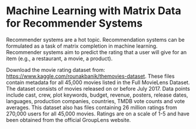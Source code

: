 # Machine Learning with Matrix Data for Recommender Systems


Recommender systems are a hot topic. Recommendation systems can be formulated as a
task of matrix completion in machine learning. Recommender systems aim to predict the
rating that a user will give for an item (e.g., a restaurant, a movie, a product).

Download the movie rating dataset from: https://www.kaggle.com/rounakbanik/themovies-dataset. These files contain metadata for all 45,000 movies listed in the Full
MovieLens Dataset. The dataset consists of movies released on or before July 2017. Data
points include cast, crew, plot keywords, budget, revenue, posters, release dates, languages,
production companies, countries, TMDB vote counts and vote averages. This dataset also
has files containing 26 million ratings from 270,000 users for all 45,000 movies. Ratings are
on a scale of 1-5 and have been obtained from the official GroupLens website. 
